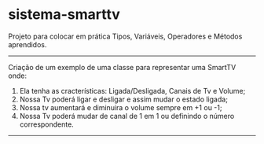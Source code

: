 # sistema-smarttv
Projeto para colocar em prática Tipos, Variáveis, Operadores e Métodos aprendidos.

----------------------------------------------------------------------------------
Criação de um exemplo de uma classe para representar uma SmartTV onde:

1. Ela tenha as cracterísticas: Ligada/Desligada, Canais de Tv e Volume;
2. Nossa Tv poderá ligar e desligar e assim mudar o estado ligada;
3. Nossa tv aumentará e diminuira o volume sempre em +1 ou -1;
4. Nossa Tv poderá mudar de canal de 1 em 1 ou definindo o número correspondente.
----------------------------------------------------------------------------------